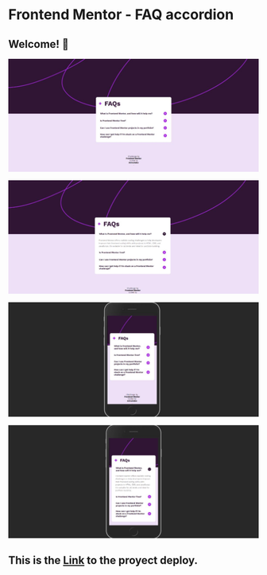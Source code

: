 # Frontend Mentor - FAQ accordion

## Welcome! 👋
![Design preview for the FAQ accordion coding challenge](./design/my-design-1.jpeg)

![Design preview for the FAQ accordion coding challenge](./design/my-design-2.jpeg)

![Design preview for the FAQ accordion coding challenge](./design/my-design-3.jpeg)

![Design preview for the FAQ accordion coding challenge](./design/my-design-4.jpeg)

## This is the [Link](https://my-faq-accordion-main.netlify.app/) to the proyect deploy.
